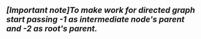 

## _[Important note]To make work for directed graph start passing -1 as intermediate node's parent and -2 as root's parent._
